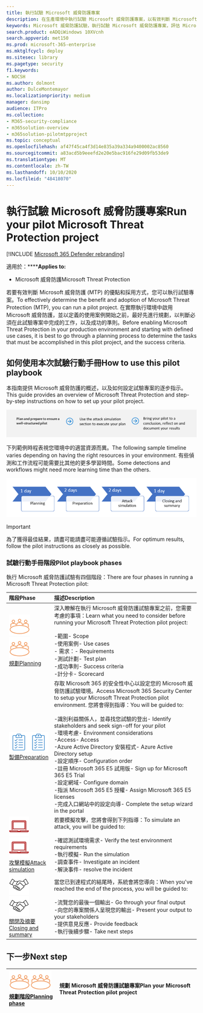 ```yaml
---
title: 執行試驗 Microsoft 威脅防護專案
description: 在生產環境中執行試驗 Microsoft 威脅防護專案，以有效判斷 Microsoft 威脅防護 (MTP) 的優點和採用方式。
keywords: Microsoft 威脅防護試驗，執行試驗 Microsoft 威脅防護專案，評估 Microsoft 威脅防護中的實際執行、Microsoft 威脅防護試驗專案、網路安全性、高級持續性威脅、企業安全性、裝置、裝置、身分識別、使用者、資料、應用程式、事件、自動化調查和修正，以及高級搜尋
search.product: eADQiWindows 10XVcnh
search.appverid: met150
ms.prod: microsoft-365-enterprise
ms.mktglfcycl: deploy
ms.sitesec: library
ms.pagetype: security
f1.keywords:
- NOCSH
ms.author: dolmont
author: DulceMontemayor
ms.localizationpriority: medium
manager: dansimp
audience: ITPro
ms.collection:
- M365-security-compliance
- m365solution-overview
- m365solution-pilotmtpproject
ms.topic: conceptual
ms.openlocfilehash: af47f45ca4f3d14e835a39a334a9400002ac8560
ms.sourcegitcommit: a83acd5b9eeefd2e20e5bac916fe29d09fb53de9
ms.translationtype: MT
ms.contentlocale: zh-TW
ms.lasthandoff: 10/10/2020
ms.locfileid: "48418070"
---
```

# <a name="run-your-pilot-microsoft-threat-protection-project"></a><span data-ttu-id="e466d-104">執行試驗 Microsoft 威脅防護專案</span><span class="sxs-lookup"><span data-stu-id="e466d-104">Run your pilot Microsoft Threat Protection project</span></span> 

[!INCLUDE [Microsoft 365 Defender rebranding](../includes/microsoft-defender.md)]


<span data-ttu-id="e466d-105">適用於：\*\*\*\*</span><span class="sxs-lookup"><span data-stu-id="e466d-105">**Applies to:**</span></span>
- <span data-ttu-id="e466d-106">Microsoft 威脅防護</span><span class="sxs-lookup"><span data-stu-id="e466d-106">Microsoft Threat Protection</span></span>

<span data-ttu-id="e466d-107">若要有效判斷 Microsoft 威脅防護 (MTP) 的優點和採用方式，您可以執行試驗專案。</span><span class="sxs-lookup"><span data-stu-id="e466d-107">To effectively determine the benefit and adoption of Microsoft Threat Protection (MTP), you can run a pilot project.</span></span> <span data-ttu-id="e466d-108">在實際執行環境中啟用 Microsoft 威脅防護，並以定義的使用案例開始之前，最好先進行規劃，以判斷必須在此試驗專案中完成的工作，以及成功的準則。</span><span class="sxs-lookup"><span data-stu-id="e466d-108">Before enabling Microsoft Threat Protection in your production environment and starting with defined use cases, it is best to go through a planning process to determine the tasks that must be accomplished in this pilot project, and the success criteria.</span></span> 


## <a name="how-to-use-this-pilot-playbook"></a><span data-ttu-id="e466d-109">如何使用本次試驗行動手冊</span><span class="sxs-lookup"><span data-stu-id="e466d-109">How to use this pilot playbook</span></span>

<span data-ttu-id="e466d-110">本指南提供 Microsoft 威脅防護的概述，以及如何設定試驗專案的逐步指示。</span><span class="sxs-lookup"><span data-stu-id="e466d-110">This guide provides an overview of Microsoft Threat Protection and step-by-step instructions on how to set up your pilot project.</span></span> 

![執行 Microsoft 威脅防護試驗的階段](../../media/pilotphases.png)

<span data-ttu-id="e466d-112">下列範例時程表視您環境中的適當資源而異。</span><span class="sxs-lookup"><span data-stu-id="e466d-112">The following sample timeline varies depending on having the right resources in your environment.</span></span> <span data-ttu-id="e466d-113">有些偵測和工作流程可能需要比其他的更多學習時間。</span><span class="sxs-lookup"><span data-stu-id="e466d-113">Some detections and workflows might need more learning time than the others.</span></span>

![執行 Microsoft 威脅防護試驗的範例時程表](../../media/pilotimeline.png)

>[!IMPORTANT]
><span data-ttu-id="e466d-115">為了獲得最佳結果，請盡可能請盡可能遵循試驗指示。</span><span class="sxs-lookup"><span data-stu-id="e466d-115">For optimum results, follow the pilot instructions as closely as possible.</span></span>


### <a name="pilot-playbook-phases"></a><span data-ttu-id="e466d-116">試驗行動手冊階段</span><span class="sxs-lookup"><span data-stu-id="e466d-116">Pilot playbook phases</span></span> 

<span data-ttu-id="e466d-117">執行 Microsoft 威脅防護試驗有四個階段：</span><span class="sxs-lookup"><span data-stu-id="e466d-117">There are four phases in running a Microsoft Threat Protection pilot:</span></span>

|<span data-ttu-id="e466d-118">階段</span><span class="sxs-lookup"><span data-stu-id="e466d-118">Phase</span></span> | <span data-ttu-id="e466d-119">描述</span><span class="sxs-lookup"><span data-stu-id="e466d-119">Description</span></span> | 
|:-------|:-----|
| <span data-ttu-id="e466d-120">![規劃](../../media/mtp/plan.png)</span><span class="sxs-lookup"><span data-stu-id="e466d-120">![Planning](../../media/mtp/plan.png)</span></span><br>[<span data-ttu-id="e466d-121">規劃</span><span class="sxs-lookup"><span data-stu-id="e466d-121">Planning</span></span>](mtp-pilot-plan.md)| <span data-ttu-id="e466d-122">深入瞭解在執行 Microsoft 威脅防護試驗專案之前，您需要考慮的事項：</span><span class="sxs-lookup"><span data-stu-id="e466d-122">Learn what you need to consider before running your Microsoft Threat Protection pilot project:</span></span> <br><br><span data-ttu-id="e466d-123">-範圍</span><span class="sxs-lookup"><span data-stu-id="e466d-123">- Scope</span></span> <br> <span data-ttu-id="e466d-124">-使用案例</span><span class="sxs-lookup"><span data-stu-id="e466d-124">- Use cases</span></span> <br><span data-ttu-id="e466d-125">- 需求：</span><span class="sxs-lookup"><span data-stu-id="e466d-125">- Requirements</span></span> <br><span data-ttu-id="e466d-126">-測試計劃</span><span class="sxs-lookup"><span data-stu-id="e466d-126">- Test plan</span></span> <br> <span data-ttu-id="e466d-127">-成功準則</span><span class="sxs-lookup"><span data-stu-id="e466d-127">- Success criteria</span></span> <br> <span data-ttu-id="e466d-128">-計分卡</span><span class="sxs-lookup"><span data-stu-id="e466d-128">- Scorecard</span></span> 
| <span data-ttu-id="e466d-129">![製備](../../media/mtp/prep.png)</span><span class="sxs-lookup"><span data-stu-id="e466d-129">![Preparation](../../media/mtp/prep.png)</span></span> <br>[<span data-ttu-id="e466d-130">製備</span><span class="sxs-lookup"><span data-stu-id="e466d-130">Preparation</span></span>](mtp-evaluation.md)|  <span data-ttu-id="e466d-131">存取 Microsoft 365 的安全性中心以設定您的 Microsoft 威脅防護試驗環境。</span><span class="sxs-lookup"><span data-stu-id="e466d-131">Access Microsoft 365 Security Center to setup your Microsoft Threat Protection pilot  environment.</span></span> <span data-ttu-id="e466d-132">您將會得到指導：</span><span class="sxs-lookup"><span data-stu-id="e466d-132">You will be guided to:</span></span><br><br><span data-ttu-id="e466d-133">-識別利益關係人，並尋找您試驗的登出</span><span class="sxs-lookup"><span data-stu-id="e466d-133">- Identify stakeholders and seek sign-off for your pilot</span></span> <br> <span data-ttu-id="e466d-134">-環境考慮</span><span class="sxs-lookup"><span data-stu-id="e466d-134">- Environment considerations</span></span> <br><span data-ttu-id="e466d-135">-Access</span><span class="sxs-lookup"><span data-stu-id="e466d-135">- Access</span></span> <br><span data-ttu-id="e466d-136">-Azure Active Directory 安裝程式</span><span class="sxs-lookup"><span data-stu-id="e466d-136">- Azure Active Directory setup</span></span> <br> <span data-ttu-id="e466d-137">-設定順序</span><span class="sxs-lookup"><span data-stu-id="e466d-137">- Configuration order</span></span> <br> <span data-ttu-id="e466d-138">-註冊 Microsoft 365 E5 試用版</span><span class="sxs-lookup"><span data-stu-id="e466d-138">- Sign up for Microsoft 365 E5 Trial</span></span> <br> <span data-ttu-id="e466d-139">-設定網域</span><span class="sxs-lookup"><span data-stu-id="e466d-139">- Configure domain</span></span> <br><span data-ttu-id="e466d-140">-指派 Microsoft 365 E5 授權</span><span class="sxs-lookup"><span data-stu-id="e466d-140">- Assign Microsoft 365 E5 licenses</span></span> <br> <span data-ttu-id="e466d-141">-完成入口網站中的設定向導</span><span class="sxs-lookup"><span data-stu-id="e466d-141">- Complete the setup wizard in the portal</span></span>|
| <span data-ttu-id="e466d-142">![攻擊模擬](../../media/mtp/run-sim.png)</span><span class="sxs-lookup"><span data-stu-id="e466d-142">![Attack simulation](../../media/mtp/run-sim.png)</span></span> <br>[<span data-ttu-id="e466d-143">攻擊模擬</span><span class="sxs-lookup"><span data-stu-id="e466d-143">Attack simulation</span></span>](mtp-pilot-simulate.md) | <span data-ttu-id="e466d-144">若要模擬攻擊，您將會得到下列指導：</span><span class="sxs-lookup"><span data-stu-id="e466d-144">To simulate an attack, you will be guided to:</span></span><br><br><span data-ttu-id="e466d-145">-確認測試環境需求</span><span class="sxs-lookup"><span data-stu-id="e466d-145">- Verify the test environment requirements</span></span> <br><span data-ttu-id="e466d-146">-執行模擬</span><span class="sxs-lookup"><span data-stu-id="e466d-146">-  Run the simulation</span></span> <br><span data-ttu-id="e466d-147">-調查事件</span><span class="sxs-lookup"><span data-stu-id="e466d-147">- Investigate an incident</span></span> <br><span data-ttu-id="e466d-148">-解決事件</span><span class="sxs-lookup"><span data-stu-id="e466d-148">- resolve the incident</span></span> 
| <span data-ttu-id="e466d-149">![關閉及摘要](../../media/mtp/close.png)</span><span class="sxs-lookup"><span data-stu-id="e466d-149">![Closing and summary](../../media/mtp/close.png)</span></span> <br>[<span data-ttu-id="e466d-150">關閉及摘要</span><span class="sxs-lookup"><span data-stu-id="e466d-150">Closing and summary</span></span>](mtp-pilot-close.md) | <span data-ttu-id="e466d-151">當您已到達程式的結尾時，系統會將您導向：</span><span class="sxs-lookup"><span data-stu-id="e466d-151">When you've reached the end of the process, you will be guided to:</span></span><br><br><span data-ttu-id="e466d-152">-流覽您的最後一個輸出</span><span class="sxs-lookup"><span data-stu-id="e466d-152">- Go through your final output</span></span><br><span data-ttu-id="e466d-153">-向您的專案關係人呈現您的輸出</span><span class="sxs-lookup"><span data-stu-id="e466d-153">- Present your output to your stakeholders</span></span> <br><span data-ttu-id="e466d-154">-提供意見反應</span><span class="sxs-lookup"><span data-stu-id="e466d-154">- Provide feedback</span></span> <br><span data-ttu-id="e466d-155">-執行後續步驟</span><span class="sxs-lookup"><span data-stu-id="e466d-155">- Take next steps</span></span> 

## <a name="next-step"></a><span data-ttu-id="e466d-156">下一步</span><span class="sxs-lookup"><span data-stu-id="e466d-156">Next step</span></span>
|<span data-ttu-id="e466d-157">![規劃階段](../../media/mtp/plan.png)</span><span class="sxs-lookup"><span data-stu-id="e466d-157">![Planning phase](../../media/mtp/plan.png)</span></span> <br>[<span data-ttu-id="e466d-158">規劃階段</span><span class="sxs-lookup"><span data-stu-id="e466d-158">Planning phase</span></span>](mtp-pilot-plan.md) | <span data-ttu-id="e466d-159">規劃 Microsoft 威脅防護試驗專案</span><span class="sxs-lookup"><span data-stu-id="e466d-159">Plan your Microsoft Threat Protection pilot project</span></span> 
|:-------|:-----|
